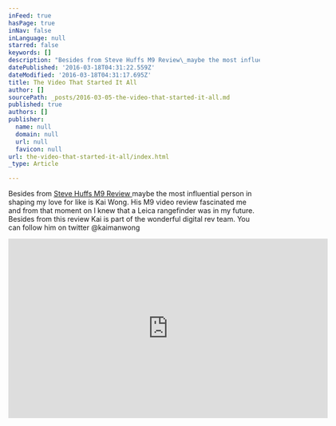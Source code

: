 ```yaml
---
inFeed: true
hasPage: true
inNav: false
inLanguage: null
starred: false
keywords: []
description: "Besides from Steve Huffs M9 Review\_maybe the most influential person in shaping my love for like is Kai Wong. His M9 video review fascinated me and from that moment on I knew that a Leica rangefinder was in my future. Besides from this review Kai is part of the wonderful digital rev team. You can follow him on twitter @kaimanwong"
datePublished: '2016-03-18T04:31:22.559Z'
dateModified: '2016-03-18T04:31:17.695Z'
title: The Video That Started It All
author: []
sourcePath: _posts/2016-03-05-the-video-that-started-it-all.md
published: true
authors: []
publisher:
  name: null
  domain: null
  url: null
  favicon: null
url: the-video-that-started-it-all/index.html
_type: Article

---
```

Besides from [Steve Huffs M9 Review ][0]maybe the most influential person in shaping my love for like is Kai Wong. His M9 video review fascinated me and from that moment on I knew that a Leica rangefinder was in my future. Besides from this review Kai is part of the wonderful digital rev team. You can follow him on twitter @kaimanwong

<iframe width="640" height="360" src="https://www.youtube.com/embed/YMok4yGluhE" frameborder="0" allowfullscreen="allowfullscreen" style=""></iframe>



[0]: http://www.stevehuffphoto.com/2010/08/04/my-updated-big-bad-ass-leica-m9-review/